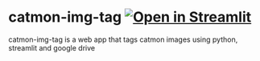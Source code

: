 # catmon-img-tag [![Open in Streamlit](https://static.streamlit.io/badges/streamlit_badge_black_white.svg)](https://share.streamlit.io/terrydolan/catmon-img-tag/main/catmon_img_tag_app.py)

catmon-img-tag is a web app that tags catmon images using python, streamlit and google drive
